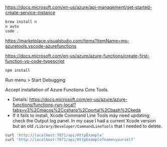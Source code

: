 https://docs.microsoft.com/en-us/azure/api-management/get-started-create-service-instance

```bash
brew install n
n auto
code .
```

https://marketplace.visualstudio.com/items?itemName=ms-azuretools.vscode-azurefunctions

https://docs.microsoft.com/en-us/azure/azure-functions/create-first-function-vs-code-typescript

```bash
npm install
```

Run menu > Start Debugging

Accept installation of Azure Functions Core Tools.

- Details: https://docs.microsoft.com/en-us/azure/azure-functions/functions-run-local?tabs=v3%2Cmacos%2Ccsharp%2Cportal%2Cbash%2Ckeda
- If it fails to install, Xcode Command Line Tools may need updating; check the Output log panel. In my case I had a current Xcode version but an old `/Library/Developer/CommandLineTools` that I needed to delete.

```bash
curl 'http://localhost:7071/api/HttpExample'
curl 'http://localhost:7071/api/HttpExample?name=yourself'
```


